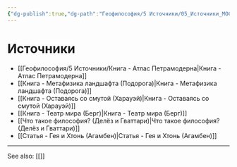 ```yaml
---
{"dg-publish":true,"dg-path":"Геофилософия/5 Источники/05_Источники_MOC","permalink":"/geofilosofiya/5-istochniki/05-istochniki-moc/"}
---
```



# Источники

- [[Геофилософия/5 Источники/Книга - Атлас Петрамодерна\|Книга - Атлас Петрамодерна]]
- [[Книга - Метафизика ландшафта (Подорога)\|Книга - Метафизика ландшафта (Подорога)]]
- [[Книга - Оставаясь со смутой (Харауэй)\|Книга - Оставаясь со смутой (Харауэй)]]
- [[Книга - Театр мира (Берг)\|Книга - Театр мира (Берг)]]
- [[Что такое философия? (Делёз и Гваттари)\|Что такое философия? (Делёз и Гваттари)]]
- [[Статья - Гея и Хтонь (Агамбен)\|Статья - Гея и Хтонь (Агамбен)]]





---
See also:
[[]]

